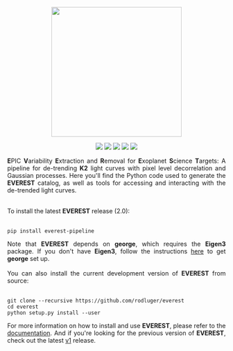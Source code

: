 <p align="center">
  <img width = "300" src="http://staff.washington.edu/rodluger/everest/_images/everest.png"/>
</p>
<p align="center">
  <a href="https://travis-ci.org/rodluger/everest/"><img src="https://travis-ci.org/rodluger/everest.svg?branch=master"/></a>
  <a href="http://arxiv.org/abs/1607.00524"><img src="https://img.shields.io/badge/arXiv-1607.00524-blue.svg?style=flat"/></a>
  <a href="https://raw.githubusercontent.com/rodluger/everest/master/LICENSE"><img src="https://img.shields.io/badge/license-MIT-brightgreen.svg"/></a>
  <a href="http://staff.washington.edu/rodluger/everest"><img src="https://img.shields.io/badge/read-the_docs-blue.svg?style=flat"/></a>
  <a href="https://archive.stsci.edu/prepds/everest/"><img src="https://img.shields.io/badge/MAST-lightcurves-brightgreen.svg?style=flat"/></a>
</p>

<div align="justify">
<b>E</b>PIC <b>V</b>ariability <b>E</b>xtraction and <b>R</b>emoval for <b>E</b>xoplanet <b>S</b>cience <b>T</b>argets: A pipeline for de-trending <b>K2</b> light curves with pixel level decorrelation and Gaussian processes. Here you'll find the Python code used to generate the <b>EVEREST</b> catalog, as well as tools for accessing and interacting with the de-trended light curves.
<br/><br/>

To install the latest <b>EVEREST</b> release (2.0):
<br/><br/>
<pre><code>pip install everest-pipeline</code></pre>
Note that <b>EVEREST</b> depends on <b>george</b>, which requires the <b>Eigen3</b> package. If you don't have <b>Eigen3</b>, follow the instructions <a href="http://dan.iel.fm/george/current/user/quickstart/">here</a> to get <b>george</b> set up.
<br/><br/>
You can also install the current development version of <b>EVEREST</b> from source:
<br/><br/>
<pre><code>git clone --recursive https://github.com/rodluger/everest
cd everest
python setup.py install --user</code></pre>
For more information on how to install and use <b>EVEREST</b>, please refer to the <a href="http://staff.washington.edu/rodluger/everest">documentation</a>. And if you're looking for the previous version of <b>EVEREST</b>, check out the latest <a href="https://github.com/rodluger/everest/tree/1.0.5">v1</a> release.
</div>
<br>
